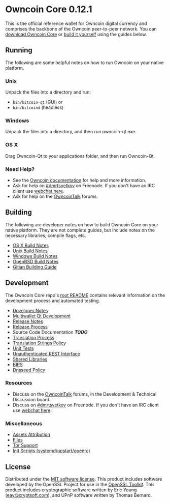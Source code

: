 Owncoin Core 0.12.1
=====================

This is the official reference wallet for Owncoin digital currency and comprises the backbone of the Owncoin peer-to-peer network. You can [download Owncoin Core](https://www.owncoin.org/downloads/) or [build it yourself](#building) using the guides below.

Running
---------------------
The following are some helpful notes on how to run Owncoin on your native platform.

### Unix

Unpack the files into a directory and run:

- `bin/bitcoin-qt` (GUI) or
- `bin/bitcoind` (headless)

### Windows

Unpack the files into a directory, and then run owncoin-qt.exe.

### OS X

Drag Owncoin-Qt to your applications folder, and then run Owncoin-Qt.

### Need Help?

* See the [Owncoin documentation](https://dmrtsvetkov.atlassian.net/wiki/display/DOC)
for help and more information.
* Ask for help on [#dmrtsvetkov](http://webchat.freenode.net?channels=dmrtsvetkov) on Freenode. If you don't have an IRC client use [webchat here](http://webchat.freenode.net?channels=dmrtsvetkov).
* Ask for help on the [OwncoinTalk](https://owncointalk.org/) forums.

Building
---------------------
The following are developer notes on how to build Owncoin Core on your native platform. They are not complete guides, but include notes on the necessary libraries, compile flags, etc.

- [OS X Build Notes](build-osx.md)
- [Unix Build Notes](build-unix.md)
- [Windows Build Notes](build-windows.md)
- [OpenBSD Build Notes](build-openbsd.md)
- [Gitian Building Guide](gitian-building.md)

Development
---------------------
The Owncoin Core repo's [root README](/README.md) contains relevant information on the development process and automated testing.

- [Developer Notes](developer-notes.md)
- [Multiwallet Qt Development](multiwallet-qt.md)
- [Release Notes](release-notes.md)
- [Release Process](release-process.md)
- Source Code Documentation ***TODO***
- [Translation Process](translation_process.md)
- [Translation Strings Policy](translation_strings_policy.md)
- [Unit Tests](unit-tests.md)
- [Unauthenticated REST Interface](REST-interface.md)
- [Shared Libraries](shared-libraries.md)
- [BIPS](bips.md)
- [Dnsseed Policy](dnsseed-policy.md)

### Resources
* Discuss on the [OwncoinTalk](https://owncointalk.org/) forums, in the Development & Technical Discussion board.
* Discuss on [#dmrtsvetkov](http://webchat.freenode.net/?channels=dmrtsvetkov) on Freenode. If you don't have an IRC client use [webchat here](http://webchat.freenode.net/?channels=dmrtsvetkov).

### Miscellaneous
- [Assets Attribution](assets-attribution.md)
- [Files](files.md)
- [Tor Support](tor.md)
- [Init Scripts (systemd/upstart/openrc)](init.md)

License
---------------------
Distributed under the [MIT software license](http://www.opensource.org/licenses/mit-license.php).
This product includes software developed by the OpenSSL Project for use in the [OpenSSL Toolkit](https://www.openssl.org/). This product includes
cryptographic software written by Eric Young ([eay@cryptsoft.com](mailto:eay@cryptsoft.com)), and UPnP software written by Thomas Bernard.
